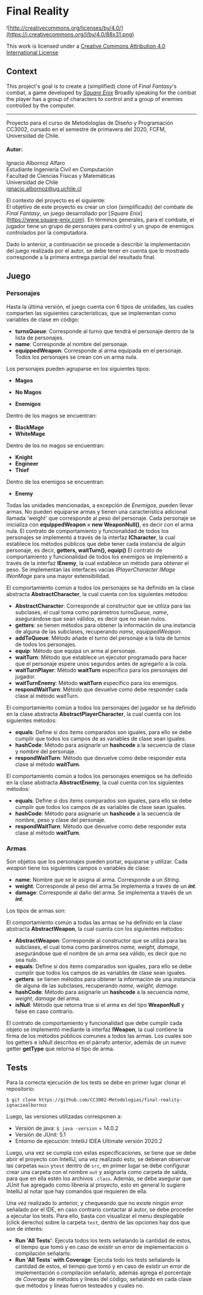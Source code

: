 Final Reality
=============

![http://creativecommons.org/licenses/by/4.0/](https://i.creativecommons.org/l/by/4.0/88x31.png)

This work is licensed under a 
[Creative Commons Attribution 4.0 International License](http://creativecommons.org/licenses/by/4.0/)

Context
-------

This project's goal is to create a (simplified) clone of _Final Fantasy_'s combat, a game developed
by [_Square Enix_](https://www.square-enix.com)
Broadly speaking for the combat the player has a group of characters to control and a group of 
enemies controlled by the computer.

---
Proyecto para el curso de Metodologías de Diseño y Programación CC3002, cursado en el semestre de primavera del 2020, FCFM, Universidad de Chile. <br>
#### Autor: <br>
Ignacio Albornoz Alfaro <br>
Estudiante Ingeniería Civil en Computación <br>
Facultad de Ciencias Físicas y Matemáticas <br>
Universidad de Chile <br>
ignacio.albornoz@ug.uchile.cl<br>

El contexto del proyecto es el siguiente: <br>
El objetivo de este proyecto es crear un clon (simplificado) del combate de _Final Fantasy_, un juego desarrollado por [_Square Enix_] (https://www.square-enix.com). En términos generales, para el combate, el jugador tiene un grupo de personajes para control y un grupo de enemigos controlados por la computadora.

Dado lo anterior, a continuación se procede a describir la implementación del juego realizada por el autor, se debe tener en cuenta que lo mostrado corresponde a la primera entrega parcial del resultado final.

## Juego
### Personajes
Hasta la última versión, el juego cuenta con 6 tipos de unidades, las cuales comparten las siguientes características, que se implementan como variables de clase en código:
- **turnsQueue**: Corresponde al turno que tendrá el personaje dentro de la lista de personajes.
- **name**: Corresponde al nombre del personaje.
- **equippedWeapon**: Corresponde al arma equipada en el personaje. Todos los personajes se crean con un arma nula.

Los personajes pueden agruparse en los siguientes tipos:

- **Magos**

- **No Magos**

- **Enemigos** 

Dentro de los magos se encuentran:

- **BlackMage**
- **WhiteMage**

Dentro de los no magos se encuentran:

- **Knight**
- **Engineer**
- **Thief**

Dentro de los enemigos se encuentran:

- **Enemy**


Todas las unidades mencionadas, a excepción de *Enemigos*, pueden llevar armas. No pueden equiparse armas y tienen una característica adicional llamada 'weight' que corresponde al peso del personaje.
Cada personaje se inicializa con **equippedWeapon = new WeaponNull()**, es decir con el arma nula.
El contrato de comportamiento y funcionalidad de todos los personajes se implementó a través de la interfaz **ICharacter**, la cual establece los métodos públicos que debe tener cada instancia de algún personaje, es decir, **getters, waitTurn(), equip()**
El contrato de comportamiento y funcionalidad de todos los enemigos se implementó a través de la interfaz **IEnemy**, la cual establece un método para obtener el peso.
Se implementan las interfaces vacías *IPlayerCharacter* *IMage* *INonMage* para una mayor extensibilidad.


El comportamiento común a todos los personajes se ha definido en la clase abstracta **AbstractCharacter**, la cual cuenta con los siguientes métodos:
- **AbstractCharacter**: Corresponde al constructor que se utiliza para las subclases, el cual toma como parámetros *turnsQueue, name*, asegurándose que sean válidos, es decir que no sean nulos.
- **getters**: se tienen métodos para obtener la información de una instancia de alguna de las subclases, recuperando *name, equippedWeapon*.
- **addToQueue**: Método añade el turno del personaje a la lista de turnos de todos los personajes.
- **equip**: Método que equipa un arma al personaje.
- **waitTurn**: Método que establece un ejecutor programado para hacer que el personaje espere unos segundos antes de agregarlo a la cola.
- **waitTurnPlayer**: Método **waitTurn** específico para los personajes del jugador.
- **waitTurnEnemy**: Método **waitTurn** específico para los enemigos.
- **respondWaitTurn**: Método que devuelve como debe responder cada clase al método waitTurn.

El comportamiento común a todos los personajes del jugador se ha definido en la clase abstracta **AbstractPlayerCharacter**, la cual cuenta con los siguientes métodos:
- **equals**: Define si dos items comparados son iguales, para ello se debe cumplir que todos los campos de as variables de clase sean iguales.
- **hashCode**: Método para asignarle un **hashcode** a la secuencia de clase y nombre del personaje.
- **respondWaitTurn**: Método que devuelve como debe responder esta clase al método **waitTurn**.

El comportamiento común a todos los personajes enemigos se ha definido en la clase abstracta **AbstractEnemy**, la cual cuenta con los siguientes métodos:
- **equals**: Define si dos items comparados son iguales, para ello se debe cumplir que todos los campos de as variables de clase sean iguales.
- **hashCode**: Método para asignarle un **hashcode** a la secuencia de nombre, peso y clase del personaje.
- **respondWaitTurn**: Método que devuelve como debe responder esta clase al método **waitTurn**.

### Armas
Son objetos que los personajes pueden portar, equiparse y utilizar. Cada *weapon* tiene los siguientes campos o variables de clase:
- **name**: Nombre que se le asigna al arma. Corresponde a un *String*.
- **weight**: Corresponde al peso del arma.Se implementa a través de un ***int***.
- **damage**: Corresponde al daño del arma. Se implementa a través de un ***int***.

Los tipos de armas son:

El comportamiento común a todas las armas se ha definido en la clase abstracta **AbstractWeapon**, la cual cuenta con los siguientes métodos:
- **AbstractWeapon**: Corresponde al constructor que se utiliza para las subclases, el cual toma como parámetros *name, weight, damage*, asegurándose que el nombre de un arma sea válido, es decir que no sea nulo.
- **equals**: Define si dos items comparados son iguales, para ello se debe cumplir que todos los campos de as variables de clase sean iguales.
- **getters**: se tienen métodos para obtener la información de una instancia de alguna de las subclases, recuperando *name, weight, damage*.
- **hashCode**: Método para asignarle un **hashcode** a la secuencia *name, weight, damage* del arma.
- **isNull**: Método que retorna true si el arma es del tipo **WeaponNull** y false en caso contrario.

El contrato de comportamiento y funcionalidad que debe cumplir cada objeto se implementó mediante la interfaz **IWeapon**, la cual contiene la firma de los métodos públicos comunes a todos las armas. Los cuales son los getters e isNull descritos en el párrafo anterior, además de un nuevo getter **getType** que retorna el tipo de arma.
## Tests

Para la correcta ejecución de los tests se debe en primer lugar clonar el repositorio:

`$ git clone https://github.com/CC3002-Metodologias/final-reality-ignacioalbornoz`

Luego, las versiones utilizadas corresponen a:
- Versión de java: `$ java -version` = 14.0.2
- Versión de JUnit: 5.1
- Entorno de ejecución: IntelliJ IDEA Ultimate versión 2020.2 

Luego, una vez se cumpla con estas especificaciones, se tiene que se debe abrir el proyecto con IntelliJ, una vez realizado esto, se debieran observar las carpetas `main` y`test` dentro de `src`, en primer lugar se debe configurar crear una carpeta con el nombre `out` y asignarla como carpeta de salida, para que en ella estén los archivos `.class`. Además, se debe asegurar que JUnit fue agregado como librería al proyecto, esto en general lo sugiere IntelliJ al notar que hay comandos que requieren de ella.

Una vez realizado lo anterior, y chequeando que no existe ningún error señalado por el IDE, en caso contrario contactar al autor, se debe proceder a ejecutar los tests. Para ello, basta con visualizar el menu desplegable (click derecho) sobre la carpeta `test`, dentro de las opciones hay dos que son de interés:
- **Run 'All Tests'**: Ejecuta todos los tests señalando la cantidad de estos, el tiempo que tomó y en caso de existir un error de implementación o compilación señalarlo.
- **Run 'All Tests´ with Coverage**: Ejecuta todo los tests señalando la cantidad de estos, el tiempo que tomó y en caso de existir un error de implementación o compilación señalarlo, además agrega el porcentaje de *Coverage* de métodos y líneas del código, señalando en cada clase que métodos y líneas fueron testeados y cuales no.

